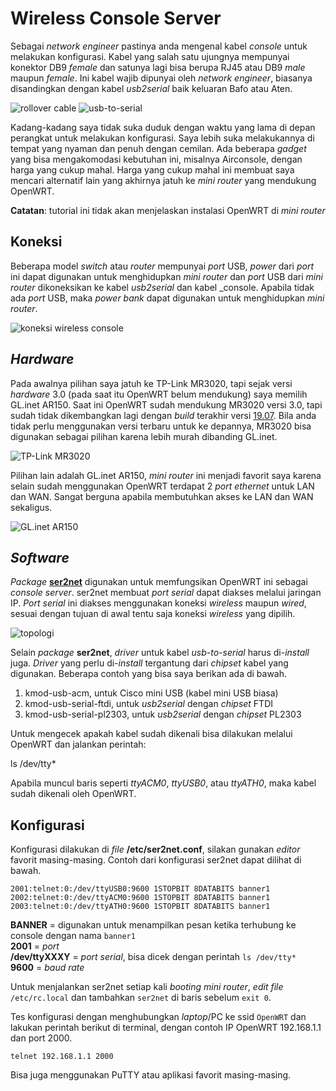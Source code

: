 # Wireless Console Server

Sebagai _network engineer_ pastinya anda mengenal kabel _console_ untuk melakukan konfigurasi. Kabel yang salah satu ujungnya mempunyai konektor DB9 _female_ dan satunya lagi bisa berupa RJ45 atau DB9 _male_ maupun _female_. Ini kabel wajib dipunyai oleh _network engineer_, biasanya disandingkan dengan kabel _usb2serial_ baik keluaran Bafo atau Aten.

![rollover cable](images/console.jpg)
![usb-to-serial](images/usb2serial.jpg)

Kadang-kadang saya tidak suka duduk dengan waktu yang lama di depan perangkat untuk melakukan konfigurasi. Saya lebih suka melakukannya di tempat yang nyaman dan penuh dengan cemilan. Ada beberapa _gadget_ yang bisa mengakomodasi kebutuhan ini, misalnya Airconsole, dengan harga yang cukup mahal. Harga yang cukup mahal ini membuat saya mencari alternatif lain yang akhirnya jatuh ke _mini router_ yang mendukung OpenWRT.

**Catatan**: tutorial ini tidak akan menjelaskan instalasi OpenWRT di _mini router_


## Koneksi

Beberapa model _switch_ atau _router_ mempunyai _port_ USB, _power_ dari _port_ ini dapat digunakan untuk menghidupkan _mini router_ dan _port_ USB dari _mini router_ dikoneksikan ke kabel _usb2serial_ dan kabel _console. Apabila tidak ada _port_ USB, maka _power bank_ dapat digunakan untuk menghidupkan _mini router_.

![koneksi wireless console](images/wireless_console.jpg)


## _Hardware_

Pada awalnya pilihan saya jatuh ke TP-Link MR3020, tapi sejak versi _hardware_ 3.0 (pada saat itu OpenWRT belum mendukung) saya memilih GL.inet AR150. Saat ini OpenWRT sudah mendukung MR3020 versi 3.0, tapi sudah tidak dikembangkan lagi dengan _build_ terakhir versi [19.07][1]. Bila anda tidak perlu menggunakan versi terbaru untuk ke depannya, MR3020 bisa digunakan sebagai pilihan karena lebih murah dibanding GL.inet.

![TP-Link MR3020](images/mr3020.jpg)

Pilihan lain adalah GL.inet AR150, _mini router_ ini menjadi favorit saya karena selain sudah menggunakan OpenWRT terdapat 2 _port ethernet_ untuk LAN dan WAN. Sangat berguna apabila membutuhkan akses ke LAN dan WAN sekaligus.

![GL.inet AR150](images/ar150.jpg)


## _Software_

_Package_ [**ser2net**][2] digunakan untuk memfungsikan OpenWRT ini sebagai _console server_. ser2net membuat _port serial_ dapat diakses melalui jaringan IP. _Port serial_ ini diakses menggunakan koneksi _wireless_ maupun _wired_, sesuai dengan tujuan di awal tentu saja koneksi _wireless_ yang dipilih.

![topologi](images/wireless_console.png)

Selain _package_ **ser2net**, _driver_ untuk kabel _usb-to-serial_ harus di-_install_ juga. _Driver_ yang perlu di-_install_ tergantung dari _chipset_ kabel yang digunakan. Beberapa contoh yang bisa saya berikan ada di bawah.
1. kmod-usb-acm, untuk Cisco mini USB (kabel mini USB biasa)
2. kmod-usb-serial-ftdi, untuk _usb2serial_ dengan _chipset_ FTDI
3. kmod-usb-serial-pl2303, untuk _usb2serial_ dengan _chipset_ PL2303

Untuk mengecek apakah kabel sudah dikenali bisa dilakukan melalui OpenWRT dan jalankan perintah:

ls /dev/tty*

Apabila muncul baris seperti _ttyACM0_, _ttyUSB0_, atau _ttyATH0_, maka kabel sudah dikenali oleh OpenWRT.


## Konfigurasi

Konfigurasi dilakukan di _file_ **/etc/ser2net.conf**, silakan gunakan _editor_ favorit masing-masing. Contoh dari konfigurasi ser2net dapat dilihat di bawah.

```BANNER:banner1:wireless console server port \p device \d \s \r\n
2001:telnet:0:/dev/ttyUSB0:9600 1STOPBIT 8DATABITS banner1
2002:telnet:0:/dev/ttyACM0:9600 1STOPBIT 8DATABITS banner1
2003:telnet:0:/dev/ttyATH0:9600 1STOPBIT 8DATABITS banner1
```

**BANNER** = digunakan untuk menampilkan pesan ketika terhubung ke console dengan nama `banner1`<br/>
**2001** = _port_<br/>
**/dev/ttyXXXY** = _port serial_, bisa dicek dengan perintah `ls /dev/tty*`<br/>
**9600** = _baud rate_<br/>

Untuk menjalankan ser2net setiap kali _booting mini router_, _edit file_ `/etc/rc.local` dan tambahkan `ser2net` di baris sebelum `exit 0`.

Tes konfigurasi dengan menghubungkan _laptop_/PC ke ssid `OpenWRT` dan lakukan perintah berikut di terminal, dengan contoh IP OpenWRT 192.168.1.1 dan port 2000.

`telnet 192.168.1.1 2000`

Bisa juga menggunakan PuTTY atau aplikasi favorit masing-masing.


[1]: https://openwrt.org/toh/tp-link/tl-mr3020
[2]: https://github.com/cminyard/ser2net

